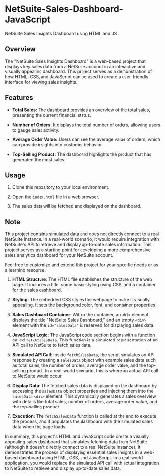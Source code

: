 # NetSuite-Sales-Dashboard-JavaScript

NetSuite Sales Insights Dashboard using HTML and JS

## Overview

The "NetSuite Sales Insights Dashboard" is a web-based project that displays key sales data from a NetSuite account in an interactive and visually appealing dashboard. This project serves as a demonstration of how HTML, CSS, and JavaScript can be used to create a user-friendly interface for viewing sales insights.

## Features

- **Total Sales:** The dashboard provides an overview of the total sales, presenting the current financial status.
  
- **Number of Orders:** It displays the total number of orders, allowing users to gauge sales activity.
  
- **Average Order Value:** Users can see the average value of orders, which can provide insights into customer behavior.
  
- **Top-Selling Product:** The dashboard highlights the product that has generated the most sales.

## Usage

1. Clone this repository to your local environment.

2. Open the `index.html` file in a web browser.

3. The sales data will be fetched and displayed on the dashboard.

## Note

This project contains simulated data and does not directly connect to a real NetSuite instance. In a real-world scenario, it would require integration with NetSuite's API to retrieve and display up-to-date sales information. This project serves as a starting point for developing a more comprehensive sales analytics dashboard for your NetSuite account.

Feel free to customize and extend this project for your specific needs or as a learning resource.

1. **HTML Structure**: The HTML file establishes the structure of the web page. It includes a title, some basic styling using CSS, and a container for the sales dashboard.

2. **Styling**: The embedded CSS styles the webpage to make it visually appealing. It sets the background color, font, and container properties.

3. **Sales Dashboard Container**: Within the container, an `<h1>` element displays the title "NetSuite Sales Dashboard," and an empty `<div>` element with the `id="salesData"` is reserved for displaying sales data.

4. **JavaScript Logic**: The JavaScript code section begins with a function called `fetchSalesData`. This function is a simulated representation of an API call to NetSuite to fetch sales data.

5. **Simulated API Call**: Inside `fetchSalesData`, the script simulates an API response by creating a `salesData` object with example sales data such as total sales, the number of orders, average order value, and the top-selling product. In a real-world scenario, this is where an actual API call to NetSuite would occur.

6. **Display Data**: The fetched sales data is displayed on the dashboard by accessing the `salesData` object properties and injecting them into the `salesData` `<div>` element. This dynamically generates a sales overview with details like total sales, number of orders, average order value, and the top-selling product.

7. **Execution**: The `fetchSalesData` function is called at the end to execute the process, and it populates the dashboard with the simulated sales data when the page loads.

In summary, this project's HTML and JavaScript code create a visually appealing sales dashboard that simulates fetching data from NetSuite (although it doesn't directly connect to a real NetSuite instance). It demonstrates the process of displaying essential sales insights in a web-based dashboard using HTML, CSS, and JavaScript. In a real-world application, you would replace the simulated API call with actual integration to NetSuite to retrieve and display up-to-date sales data.